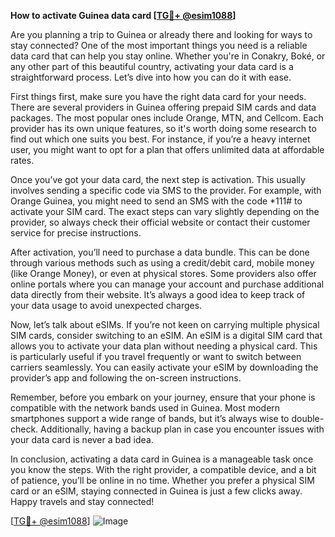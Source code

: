 **How to activate Guinea data card [[TG💪+ @esim1088](https://t.me/s/esim1088)]**

Are you planning a trip to Guinea or already there and looking for ways to stay connected? One of the most important things you need is a reliable data card that can help you stay online. Whether you're in Conakry, Boké, or any other part of this beautiful country, activating your data card is a straightforward process. Let’s dive into how you can do it with ease.

First things first, make sure you have the right data card for your needs. There are several providers in Guinea offering prepaid SIM cards and data packages. The most popular ones include Orange, MTN, and Cellcom. Each provider has its own unique features, so it's worth doing some research to find out which one suits you best. For instance, if you’re a heavy internet user, you might want to opt for a plan that offers unlimited data at affordable rates.

Once you’ve got your data card, the next step is activation. This usually involves sending a specific code via SMS to the provider. For example, with Orange Guinea, you might need to send an SMS with the code *111# to activate your SIM card. The exact steps can vary slightly depending on the provider, so always check their official website or contact their customer service for precise instructions.

After activation, you’ll need to purchase a data bundle. This can be done through various methods such as using a credit/debit card, mobile money (like Orange Money), or even at physical stores. Some providers also offer online portals where you can manage your account and purchase additional data directly from their website. It’s always a good idea to keep track of your data usage to avoid unexpected charges.

Now, let’s talk about eSIMs. If you’re not keen on carrying multiple physical SIM cards, consider switching to an eSIM. An eSIM is a digital SIM card that allows you to activate your data plan without needing a physical card. This is particularly useful if you travel frequently or want to switch between carriers seamlessly. You can easily activate your eSIM by downloading the provider’s app and following the on-screen instructions.

Remember, before you embark on your journey, ensure that your phone is compatible with the network bands used in Guinea. Most modern smartphones support a wide range of bands, but it’s always wise to double-check. Additionally, having a backup plan in case you encounter issues with your data card is never a bad idea.

In conclusion, activating a data card in Guinea is a manageable task once you know the steps. With the right provider, a compatible device, and a bit of patience, you’ll be online in no time. Whether you prefer a physical SIM card or an eSIM, staying connected in Guinea is just a few clicks away. Happy travels and stay connected!

[[TG💪+ @esim1088](https://t.me/s/esim1088)] ![Image](https://i.postimg.cc/Y0z9fWf4/image.png)